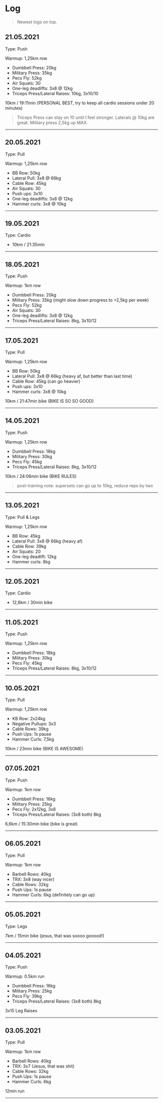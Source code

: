 # Log

> Newest logs on top.

## 21.05.2021

Type: Push

Warmup: 1,25km row

* Dumbbell Press: 20kg
* Military Press: 35kg
* Pecs Fly: 52kg
* Air Squats: 30
* One-leg deadlifts: 3x8 @ 12kg
* Triceps Press/Lateral Raises: 10kg, 3x10/10

10km / 19:11min (PERSONAL BEST, try to keep all cardio sessions under 20 minutes)

> Triceps Press can stay on 10 until I feel stronger. Laterals @ 10kg are great. Military press 2,5kg up MAX.

---

## 20.05.2021

Type: Pull

Warmup: 1,25km row

* BB Row: 50kg
* Lateral Pull: 3x8 @ 66kg
* Cable Row: 45kg
* Air Squats: 30
* Push ups: 3x10
* One-leg deadlifts: 3x8 @ 12kg
* Hammer curls: 3x8 @ 10kg

---

## 19.05.2021

Type: Cardio

* 10km / 21:35min

---

## 18.05.2021

Type: Push

Warmup: 1km row

* Dumbbell Press: 20kg
* Military Press: 35kg (might slow down progress to +2,5kg per week)
* Pecs Fly: 52kg
* Air Squats: 30
* One-leg deadlifts: 3x8 @ 12kg
* Triceps Press/Lateral Raises: 8kg, 3x10/12

---

## 17.05.2021

Type: Pull

Warmup: 1,25km row

* BB Row: 50kg
* Lateral Pull: 3x8 @ 66kg (heavy af, but better than last time)
* Cable Row: 45kg (can go heavier)
* Push ups: 3x10
* Hammer curls: 3x8 @ 10kg

10km / 21:47min bike (BIKE IS SO SO GOOD)

---

## 14.05.2021

Type: Push

Warmup: 1,25km row

* Dumbbell Press: 18kg
* Military Press: 30kg
* Pecs Fly: 45kg
* Triceps Press/Lateral Raises: 8kg, 3x10/12

10km / 24:06min bike (BIKE RULES)

> post-training note: supersets can go up to 10kg, reduce reps by two

---

## 13.05.2021

Type: Pull & Legs

Warmup: 1,25km row

* BB Row: 45kg
* Lateral Pull: 3x8 @ 66kg (heavy af)
* Cable Row: 39kg
* Air Squats: 20
* One-leg deadlift: 12kg
* Hammer curls: 8kg

---

## 12.05.2021

Type: Cardio

* 12,6km / 30min bike

---

## 11.05.2021

Type: Push

Warmup: 1,25km row

* Dumbbell Press: 18kg
* Military Press: 30kg
* Pecs Fly: 45kg
* Triceps Press/Lateral Raises: 8kg, 3x10/12

---

## 10.05.2021

Type: Pull

Warmup: 1,25km row

* KB Row: 2x24kg
* Negative Pullups: 3x3
* Cable Rows: 39kg
* Push Ups: 1s pause
* Hammer Curls: 7,5kg

10km / 23min bike (BIKE IS AWESOME)

---

## 07.05.2021

Type: Push

Warmup: 1km row

* Dumbbell Press: 16kg
* Military Press: 25kg
* Pecs Fly: 2x12kg, 3x8
* Triceps Press/Lateral Raises: (3x8 both) 8kg

6,6km / 15:30min bike (bike is great)

---

## 06.05.2021

Type: Pull

Warmup: 1km row

* Barbell Rows: 40kg
* TRX: 3x8 (way nicer)
* Cable Rows: 32kg
* Push Ups: 1s pause
* Hammer Curls: 6kg (definitely can go up)

---

## 05.05.2021

Type: Legs

7km / 15min bike (jesus, that was soooo gooood!)

---

## 04.05.2021

Type: Push

Warmup: 0.5km run

* Dumbbell Press: 16kg
* Military Press: 25kg
* Pecs Fly: 39kg
* Triceps Press/Lateral Raises: (3x8 both) 8kg

3x15 Leg Raises

---

## 03.05.2021

Type: Pull

Warmup: 1km row

* Barbell Rows: 40kg
* TRX: 3x7 (Jesus, that was shit)
* Cable Rows: 32kg
* Push Ups: 1s pause
* Hammer Curls: 6kg

12min run

---
